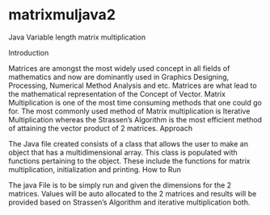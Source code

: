 # matrixmuljava2
Java Variable length matrix multiplication

Introduction

Matrices are amongst the most widely used concept in all fields of mathematics and now are dominantly used in Graphics Designing, Processing, Numerical Method Analysis and etc. Matrices are what lead to the mathematical representation of the Concept of Vector. Matrix Multiplication is one of the most time consuming methods that one could go for. The most commonly used method of Matrix multiplication is Iterative Multiplication whereas the Strassen’s Algorithm is the most efficient method of attaining the vector product of 2 matrices.
Approach

The Java file created consists of a class that allows the user to make an object that has a multidimensional array. This class is populated with functions pertaining to the object. These include the functions for matrix multiplication, initialization and printing. 
How to Run

The java File is to be simply run and given the dimensions for the 2 matrices. Values will be auto allocated to the 2 matrices and results will be provided based on Strassen’s Algorithm and iterative multiplication both.
